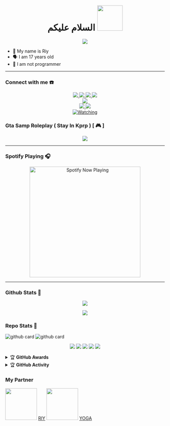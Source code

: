 


<h1 align="center">السلام عليكم <img src="https://user-images.githubusercontent.com/1303154/88677602-1635ba80-d120-11ea-84d8-d263ba5fc3c0.gif" width="80px" alt=""><br></h1>
<p align="center">
  <img src="https://telegra.ph/file/9f8a1169ac3c1e3484964.jpg" />
</p>

<p align="center">

- 👼 My name is Riy
- 🗣️ I am 17 years old 
- 🔭 I am not programmer

</p>

------
### Connect with me ☎️
<p align="center">
  <a href="https://instagram.com/riyperr"><img src="https://img.shields.io/badge/Instagram-E4405F?style=for-the-badge&logo=instagram&logoColor=white"/> 
  <a href="https://wa.me/message/PSH6TVWFFBQFL1"><img src="https://img.shields.io/badge/WhatsApp-25D366?style=for-the-badge&logo=whatsapp&logoColor=white" />
  <a href="https://www.facebook.com/Riy"><img src="https://img.shields.io/badge/Facebook-%234267B2.svg?&style=for-the-badge&logo=facebook&logoColor=white" />
  <a href="https://t.me/Riy"><img src="https://img.shields.io/badge/Telegram-%230088cc.svg?&style=for-the-badge&logo=telegram&logoColor=white" /> <br>
  <a href="https://youtube.com/channel/UCtM-pDaaGVRe4BJ7w4qE4Bw"><img src="https://img.shields.io/badge/YouTube-RIYCH OFC-ff0000?style=for-the-badge&logo=youtube&logoColor=ff0000&link=https://youtube.com/channel/UCtM-pDaaGVRe4BJ7w4qE4Bw" /><br>
  <a name=zeeoneofc&label=VIEWS&style=flat-square&color=orange" />
  <a href="https://github.com/riychuhuy"><img src="https://img.shields.io/badge/-GitHub-black?style=flat-square&logo=github" /> 
  <a href="https://youtube.com/channel/UCtM-pDaaGVRe4BJ7w4qE4Bw"><img src="https://img.shields.io/youtube/channel/subscribers/UCD_w05gKF5F_5BNPABShNyQ?style=social" /> <br>
  <a href="https://komarev.com/ghpvc/?username=riychuhuy&color=blue&style=flat-square&label=Profile+Views"><img title="Watching" src="https://komarev.com/ghpvc/?username=riychuhuy&color=blue&style=flat-square&label=Profile+View"></a>
</p>

### Gta Samp Roleplay ( Stay In Kprp ) [ 🎮 ]
<p align="center">
  <img src="https://telegra.ph/file/6f43db7cb950fdfd3861d.jpg" />
</p>

------

### Spotify Playing 🎧

<p align="center">
  <a href="https://open.spotify.com/user/hbv7yzic965h9y82w194av0cz" target="_blank"><img src="https://now-playing-on-spotify.vercel.app/api/spotify" alt="Spotify Now Playing" width="350"/></a>
</p>

------

### Github Stats 🚀

<p align="center"><a href="https://github.com/riychuhuy"><img src="https://github-readme-stats.vercel.app/api?username=riychuhuy&show_icons=true&theme=radical"></a></p>
<p align="center"><a href="https://github.com/riychuhuy"><img src="https://github-readme-stats.vercel.app/api/top-langs/?username=riychuhuy&theme=radical&layout=compact"></a></p> 

### Repo Stats 🔭
![github card](https://github-readme-stats.vercel.app/api/pin/?username=riychuhuy&repo=riychuhuy.github.io&theme=dark)
![github card](https://github-readme-stats.vercel.app/api/pin/?username=riychuhuy&repo=defacer.id&theme=nightowl)


<p align="center">
    <img src="https://img.shields.io/badge/OS-Linux-blue?&logo=Linux" />
    <img src="https://img.shields.io/badge/OS-Windows-blue?&logo=Windows" />
    <img src="https://img.shields.io/badge/IDE-Xcode-blue?&logo=xcode" />
    <img src="https://img.shields.io/badge/Text%20Editor-Visual%20Studio%20Code-blue?&logo=visual%20studio%20code&logoColor=blue" />
    <img src="https://img.shields.io/badge/Sublime%20Text-gray?&logo=Sublime-Text" />
</p>
<details>
    <summary>&#127942 <b>GitHub Awards</b></summary><br/>

![Github Trophy](https://github-profile-trophy.vercel.app/?username=riychuhuy)

</details>

<details>
    <summary>&#127942 <b>GitHub Activity</b></summary><br/>

![Metrics](https://metrics.lecoq.io/riychuhuy?template=classic&repositories.forks=true&languages=1&languages.colors=github&languages.threshold=0%25&config.timezone=Asia%2FMakassar)

</details>

### My Partner
<a href="https://github.com/riychuhuy"><img src="https://github.com/riychuhuy.png?size=100" width="100" height="100"></a>
[RIY](https://github.com/riychuhuy)
<a href="https://github.com/YogGanz"><img src="https://github.com/YogGanz.png?size=100" width="100" height="100"></a>
[YOGA](https://github.com/YogGanz)
